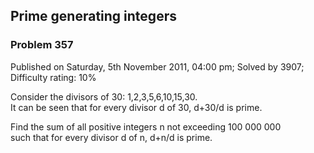 Prime generating integers
-------------------------

### Problem 357

Published on Saturday, 5th November 2011, 04:00 pm; Solved by 3907;
Difficulty rating: 10%

Consider the divisors of 30: 1,2,3,5,6,10,15,30.\
 It can be seen that for every divisor d of 30, d+30/d is prime.

Find the sum of all positive integers n not exceeding 100 000 000\
such that for every divisor d of n, d+n/d is prime.
